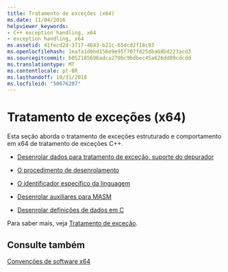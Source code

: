 ```yaml
---
title: Tratamento de exceções (x64)
ms.date: 11/04/2016
helpviewer_keywords:
- C++ exception handling, x64
- exception handling, x64
ms.assetid: 41fecd2d-3717-4643-b21c-65dcd2f18c93
ms.openlocfilehash: 1eafa1d0bd156e9e95f707fd25dba68bd223acd3
ms.sourcegitcommit: 6052185696adca270bc9bdbec45a626dd89cdcdd
ms.translationtype: MT
ms.contentlocale: pt-BR
ms.lasthandoff: 10/31/2018
ms.locfileid: "50676207"
---
```

# <a name="exception-handling-x64"></a>Tratamento de exceções (x64)

Esta seção aborda o tratamento de exceções estruturado e comportamento em x64 de tratamento de exceções C++.

- [Desenrolar dados para tratamento de exceção, suporte do depurador](../build/unwind-data-for-exception-handling-debugger-support.md)

- [O procedimento de desenrolamento](../build/unwind-procedure.md)

- [O identificador específico da linguagem](../build/language-specific-handler.md)

- [Desenrolar auxiliares para MASM](../build/unwind-helpers-for-masm.md)

- [Desenrolar definições de dados em C](../build/unwind-data-definitions-in-c.md)

Para saber mais, veja [Tratamento de exceção](../cpp/exception-handling-in-visual-cpp.md).

## <a name="see-also"></a>Consulte também

[Convenções de software x64](../build/x64-software-conventions.md)